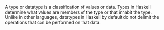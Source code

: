 A type or datatype is a classification of values or data. Types in Haskell determine what values are members of the type or that inhabit the type. Unlike in other languages, datatypes in Haskell by default do not delimit the operations that can be performed on that data.

